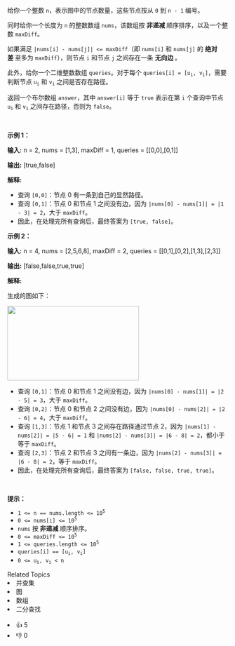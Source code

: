 <p>给你一个整数 <code>n</code>，表示图中的节点数量，这些节点按从 <code>0</code> 到 <code>n - 1</code>&nbsp;编号。</p>

<p>同时给你一个长度为 <code>n</code> 的整数数组 <code>nums</code>，该数组按&nbsp;<strong>非递减&nbsp;</strong>顺序排序，以及一个整数 <code>maxDiff</code>。</p>

<p>如果满足 <code>|nums[i] - nums[j]| &lt;= maxDiff</code>（即 <code>nums[i]</code> 和 <code>nums[j]</code> 的&nbsp;<strong>绝对差&nbsp;</strong>至多为 <code>maxDiff</code>），则节点 <code>i</code> 和节点 <code>j</code> 之间存在一条&nbsp;<strong>无向边&nbsp;</strong>。</p>

<p>此外，给你一个二维整数数组 <code>queries</code>。对于每个 <code>queries[i] = [u<sub>i</sub>, v<sub>i</sub>]</code>，需要判断节点 <code>u<sub>i</sub></code> 和 <code>v<sub>i</sub></code> 之间是否存在路径。</p>

<p>返回一个布尔数组 <code>answer</code>，其中 <code>answer[i]</code> 等于 <code>true</code> 表示在第 <code>i</code> 个查询中节点 <code>u<sub>i</sub></code> 和 <code>v<sub>i</sub></code> 之间存在路径，否则为 <code>false</code>。</p>

<p>&nbsp;</p>

<p><strong class="example">示例 1：</strong></p>

<div class="example-block"> 
 <p><strong>输入:</strong> <span class="example-io">n = 2, nums = [1,3], maxDiff = 1, queries = [[0,0],[0,1]]</span></p> 
</div>

<p><strong>输出:</strong> <span class="example-io">[true,false]</span></p>

<p><strong>解释:</strong></p>

<ul> 
 <li>查询 <code>[0,0]</code>：节点 0 有一条到自己的显然路径。</li> 
 <li>查询 <code>[0,1]</code>：节点 0 和节点 1 之间没有边，因为 <code>|nums[0] - nums[1]| = |1 - 3| = 2</code>，大于 <code>maxDiff</code>。</li> 
 <li>因此，在处理完所有查询后，最终答案为 <code>[true, false]</code>。</li> 
</ul>

<p><strong class="example">示例 2：</strong></p>

<div class="example-block"> 
 <p><strong>输入:</strong> <span class="example-io">n = 4, nums = [2,5,6,8], maxDiff = 2, queries = [[0,1],[0,2],[1,3],[2,3]]</span></p> 
</div>

<p><strong>输出:</strong> <span class="example-io">[false,false,true,true]</span></p>

<p><strong>解释:</strong></p>

<p>生成的图如下：</p>

<p><img alt="" src="https://pic.leetcode.cn/1745660506-eNVQtC-screenshot-2025-03-26-at-122249.png" style="width: 300px; height: 170px;" /></p>

<ul> 
 <li>查询 <code>[0,1]</code>：节点 0 和节点 1 之间没有边，因为 <code>|nums[0] - nums[1]| = |2 - 5| = 3</code>，大于 <code>maxDiff</code>。</li> 
 <li>查询 <code>[0,2]</code>：节点 0 和节点 2 之间没有边，因为 <code>|nums[0] - nums[2]| = |2 - 6| = 4</code>，大于 <code>maxDiff</code>。</li> 
 <li>查询 <code>[1,3]</code>：节点 1 和节点 3 之间存在路径通过节点 2，因为 <code>|nums[1] - nums[2]| = |5 - 6| = 1</code> 和 <code>|nums[2] - nums[3]| = |6 - 8| = 2</code>，都小于等于 <code>maxDiff</code>。</li> 
 <li>查询 <code>[2,3]</code>：节点 2 和节点 3 之间有一条边，因为 <code>|nums[2] - nums[3]| = |6 - 8| = 2</code>，等于 <code>maxDiff</code>。</li> 
 <li>因此，在处理完所有查询后，最终答案为 <code>[false, false, true, true]</code>。</li> 
</ul>

<p>&nbsp;</p>

<p><strong>提示：</strong></p>

<ul> 
 <li><code>1 &lt;= n == nums.length &lt;= 10<sup>5</sup></code></li> 
 <li><code>0 &lt;= nums[i] &lt;= 10<sup>5</sup></code></li> 
 <li><code>nums</code> 按&nbsp;<strong>非递减&nbsp;</strong>顺序排序。</li> 
 <li><code>0 &lt;= maxDiff &lt;= 10<sup>5</sup></code></li> 
 <li><code>1 &lt;= queries.length &lt;= 10<sup>5</sup></code></li> 
 <li><code>queries[i] == [u<sub>i</sub>, v<sub>i</sub>]</code></li> 
 <li><code>0 &lt;= u<sub>i</sub>, v<sub>i</sub> &lt; n</code></li> 
</ul>

<div><div>Related Topics</div><div><li>并查集</li><li>图</li><li>数组</li><li>二分查找</li></div></div><br><div><li>👍 5</li><li>👎 0</li></div>